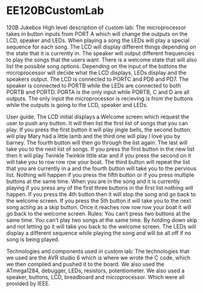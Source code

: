 # EE120BCustomLab
120B Jukebox 
High level description of custom lab:
The microprocessor takes in button inputs from PORT A which will change the outputs 
on the LCD, speaker and LEDs. When playing a song the LEDs will play a special sequence 
for each song. The LCD will display different things depending on the state that it is 
currently in. The speaker will output different frequencies to play the songs that the users 
want. There is a welcome state that will also list the possible song options. Depending on the 
input of the buttons the microprocessor will decide what the LCD displays, LEDs display and 
the speakers output. The LCD is connected to PORTC and PD6 and PD7. The speaker is connected 
to PORTB while the LEDs are connected to both PORTB and PORTD. PORTA is the only input while PORTB,
C and D are all outputs. The only input the microprocessor is recieving is from the buttons while 
the outputs is going to the LCD, speaker and LEDs.

User guide:
The LCD initial displays a Welcome screen which request the user to push any button. It will then
list the first list of songs that you can play. If you press the first button it will play jingle
bells, the second button will play Mary had a little lamb and the third one will play I love you 
by barney. The fourth button will then go through the list again. The last will take you to the 
next list of songs. If you press the first button in the new list then it will play Twinkle Twinkle 
little star and if you press the second on it will take you to row row row your boat. The third 
button will repeat the list that you are currently in a and the fourth button will take you to the
pervious list. Nothing will happen if you press the fifth button or if you press multiple buttons 
at the same time. When you are in the song and it is currently playing if you press any of the first
three buttons in the first list nothing will happen. If you press the 4th button then it will stop 
the song and go back to the welcome screen. If you press the 5th button it will take you to the next 
song acting as a skip button. Once it reaches row row row your boat it will go back to the welcome screen.
Rules: 
You can’t press two buttons at the same time. You can’t play two songs at the same time. By holding 
down skip and not letting go it will take you back to the welcome screen. The LEDs will display a 
different sequence while playing the song and will be all off if no song is being played.

Technologies and components used in custom lab:
The technologies that we used are the AVR studio 6 which is where we wrote the C code, which we then compiled and pushed it to the board. We also used the ATmega1284, debugger, LEDs, resistors, 
potentiometer. We also used a speaker, buttons, LCD, breadboard and microprocessor.
Which were all provided by IEEE.
